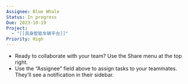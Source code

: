 ```yaml
---
Assignee: Blue Whale
Status: In progress
Due: 2023-10-19
Project:
  - "[[具身智能车辆平台]]"
Priority: High
---
```

- Ready to collaborate with your team? Use the Share menu at the top right.
- Use the “Assignee” field above to assign tasks to your teammates. They’ll see a notification in their sidebar.